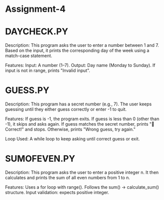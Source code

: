 # Assignment-4
# DAYCHECK.PY

Description:
This program asks the user to enter a number between 1 and 7. Based on the input,
it prints the corresponding day of the week using a match-case statement.

Features:
Input: A number (1–7).
Output: Day name (Monday to Sunday).
If input is not in range, prints "Invalid input".


# GUESS.PY

Description:
This program has a secret number (e.g., 7). The user keeps guessing until they either guess correctly or enter -1 to quit.

Features:
If guess is -1, the program exits.
If guess is less than 0 (other than -1), it skips and asks again.
If guess matches the secret number, prints "🎉 Correct!" and stops.
Otherwise, prints "Wrong guess, try again."

Loop Used:
A while loop to keep asking until correct guess or exit.


# SUMOFEVEN.PY

Description:
This program asks the user to enter a positive integer n. It then calculates and prints the sum of all even numbers from 1 to n.

Features:
Uses a for loop with range().
Follows the sum() → calculate_sum() structure.
Input validation: expects positive integer.


